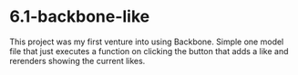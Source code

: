 # 6.1-backbone-like

This project was my first venture into using Backbone. Simple one model file that just executes a function on clicking the button that adds a like and rerenders showing the current likes.
